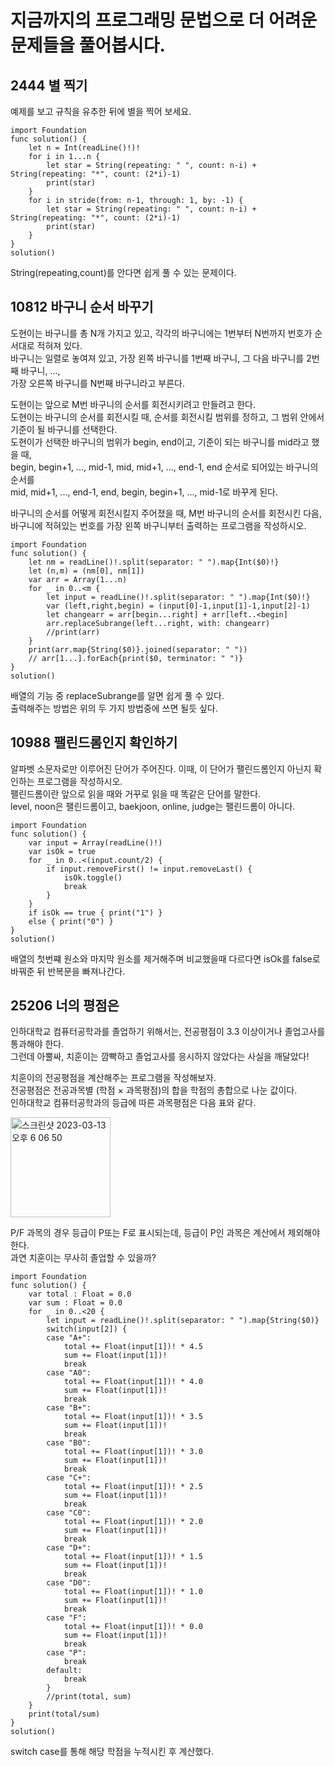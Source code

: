 # 지금까지의 프로그래밍 문법으로 더 어려운 문제들을 풀어봅시다.
## 2444 별 찍기
예제를 보고 규칙을 유추한 뒤에 별을 찍어 보세요.   
```
import Foundation
func solution() {
    let n = Int(readLine()!)!
    for i in 1...n {
        let star = String(repeating: " ", count: n-i) + String(repeating: "*", count: (2*i)-1)
        print(star)
    }
    for i in stride(from: n-1, through: 1, by: -1) {
        let star = String(repeating: " ", count: n-i) + String(repeating: "*", count: (2*i)-1)
        print(star)
    }
}
solution()
```
String(repeating,count)를 안다면 쉽게 풀 수 있는 문제이다.   

## 10812 바구니 순서 바꾸기
도현이는 바구니를 총 N개 가지고 있고, 각각의 바구니에는 1번부터 N번까지 번호가 순서대로 적혀져 있다.   
바구니는 일렬로 놓여져 있고, 가장 왼쪽 바구니를 1번째 바구니, 그 다음 바구니를 2번째 바구니, ...,   
가장 오른쪽 바구니를 N번째 바구니라고 부른다.   
   
도현이는 앞으로 M번 바구니의 순서를 회전시키려고 만들려고 한다.   
도현이는 바구니의 순서를 회전시킬 때, 순서를 회전시킬 범위를 정하고, 그 범위 안에서 기준이 될 바구니를 선택한다.   
도현이가 선택한 바구니의 범위가 begin, end이고, 기준이 되는 바구니를 mid라고 했을 때,   
begin, begin+1, ..., mid-1, mid, mid+1, ..., end-1, end 순서로 되어있는 바구니의 순서를   
mid, mid+1, ..., end-1, end, begin, begin+1, ..., mid-1로 바꾸게 된다.   
   
바구니의 순서를 어떻게 회전시킬지 주어졌을 때, M번 바구니의 순서를 회전시킨 다음,   
바구니에 적혀있는 번호를 가장 왼쪽 바구니부터 출력하는 프로그램을 작성하시오.   
```
import Foundation
func solution() {
    let nm = readLine()!.split(separator: " ").map{Int($0)!}
    let (n,m) = (nm[0], nm[1])
    var arr = Array(1...n)
    for _ in 0..<m {
        let input = readLine()!.split(separator: " ").map{Int($0)!}
        var (left,right,begin) = (input[0]-1,input[1]-1,input[2]-1)
        let changearr = arr[begin...right] + arr[left..<begin]
        arr.replaceSubrange(left...right, with: changearr)
        //print(arr)
    }
    print(arr.map{String($0)}.joined(separator: " "))
    // arr[1...].forEach{print($0, terminator: " ")}
}
solution()
```
배열의 기능 중 replaceSubrange를 알면 쉽게 풀 수 있다.   
출력해주는 방법은 위의 두 가지 방법중에 쓰면 될듯 싶다.   

## 10988 팰린드롬인지 확인하기
알파벳 소문자로만 이루어진 단어가 주어진다. 이때, 이 단어가 팰린드롬인지 아닌지 확인하는 프로그램을 작성하시오.  
팰린드롬이란 앞으로 읽을 때와 거꾸로 읽을 때 똑같은 단어를 말한다.   
level, noon은 팰린드롬이고, baekjoon, online, judge는 팰린드롬이 아니다.   
```
import Foundation
func solution() {
    var input = Array(readLine()!)
    var isOk = true
    for _ in 0..<(input.count/2) {
        if input.removeFirst() != input.removeLast() {
            isOk.toggle()
            break
        }
    }
    if isOk == true { print("1") }
    else { print("0") }
}
solution()
```
배열의 첫번쨰 원소와 마지막 원소를 제거해주며 비교했을때 다르다면 isOk를 false로 바꿔준 뒤 반복문을 빠져나간다.   

## 25206 너의 평점은
인하대학교 컴퓨터공학과를 졸업하기 위해서는, 전공평점이 3.3 이상이거나 졸업고사를 통과해야 한다.   
그런데 아뿔싸, 치훈이는 깜빡하고 졸업고사를 응시하지 않았다는 사실을 깨달았다!   
   
치훈이의 전공평점을 계산해주는 프로그램을 작성해보자.   
전공평점은 전공과목별 (학점 × 과목평점)의 합을 학점의 총합으로 나눈 값이다.   
인하대학교 컴퓨터공학과의 등급에 따른 과목평점은 다음 표와 같다.   
   
<img width="160" alt="스크린샷 2023-03-13 오후 6 06 50" src="https://user-images.githubusercontent.com/60501045/224655720-2374e4ce-dfad-4a11-9d1e-31e965a066fc.png">      
   
P/F 과목의 경우 등급이 P또는 F로 표시되는데, 등급이 P인 과목은 계산에서 제외해야 한다.   
과연 치훈이는 무사히 졸업할 수 있을까?   
```
import Foundation
func solution() {
    var total : Float = 0.0
    var sum : Float = 0.0
    for _ in 0..<20 {
        let input = readLine()!.split(separator: " ").map{String($0)}
        switch(input[2]) {
        case "A+":
            total += Float(input[1])! * 4.5
            sum += Float(input[1])!
            break
        case "A0":
            total += Float(input[1])! * 4.0
            sum += Float(input[1])!
            break
        case "B+":
            total += Float(input[1])! * 3.5
            sum += Float(input[1])!
            break
        case "B0":
            total += Float(input[1])! * 3.0
            sum += Float(input[1])!
            break
        case "C+":
            total += Float(input[1])! * 2.5
            sum += Float(input[1])!
            break
        case "C0":
            total += Float(input[1])! * 2.0
            sum += Float(input[1])!
            break
        case "D+":
            total += Float(input[1])! * 1.5
            sum += Float(input[1])!
            break
        case "D0":
            total += Float(input[1])! * 1.0
            sum += Float(input[1])!
            break
        case "F":
            total += Float(input[1])! * 0.0
            sum += Float(input[1])!
            break
        case "P":
            break
        default:
            break
        }
        //print(total, sum)
    }
    print(total/sum)
}
solution()
```
switch case를 통해 해당 학점을 누적시킨 후 계산했다.   
